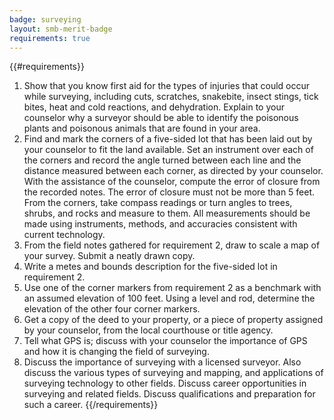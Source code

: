 ```yaml
---
badge: surveying
layout: smb-merit-badge
requirements: true
---
```


{{#requirements}}
1. Show that you know first aid for the types of injuries that could occur while surveying, including cuts, scratches, snakebite, insect stings, tick bites, heat and cold reactions, and dehydration. Explain to your counselor why a surveyor should be able to identify the poisonous plants and poisonous animals that are found in your area.
2. Find and mark the corners of a five-sided lot that has been laid out by your counselor to fit the land available. Set an instrument over each of the corners and record the angle turned between each line and the distance measured between each corner, as directed by your counselor. With the assistance of the counselor, compute the error of closure from the recorded notes. The error of closure must not be more than 5 feet. From the corners, take compass readings or turn angles to trees, shrubs, and rocks and measure to them. All measurements should be made using instruments, methods, and accuracies consistent with current technology.
3. From the field notes gathered for requirement 2, draw to scale a map of your survey. Submit a neatly drawn copy.
4. Write a metes and bounds description for the five-sided lot in requirement 2.
5. Use one of the corner markers from requirement 2 as a benchmark with an assumed elevation of 100 feet. Using a level and rod, determine the elevation of the other four corner markers.
6. Get a copy of the deed to your property, or a piece of property assigned by your counselor, from the local courthouse or title agency.
7. Tell what GPS is; discuss with your counselor the importance of GPS and how it is changing the field of surveying.
8. Discuss the importance of surveying with a licensed surveyor. Also discuss the various types of surveying and mapping, and applications of surveying technology to other fields. Discuss career opportunities in surveying and related fields. Discuss qualifications and preparation for such a career.
{{/requirements}}
